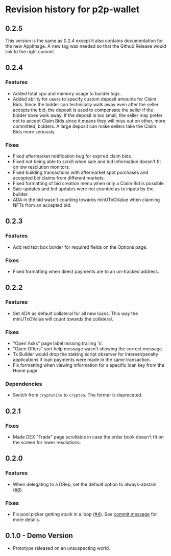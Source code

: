 # Revision history for p2p-wallet

## 0.2.5

This version is the same as 0.2.4 except it also contains documentation for the new AppImage. A new
tag was needed so that the Github Release would link to the right commit.

## 0.2.4

### Features
* Added total cpu and memory usage to builder logs.
* Added ability for users to specify custom deposit amounts for Claim Bids. Since the bidder can
technically walk away even after the seller accepts the bid, the deposit is used to compensate the
seller if the bidder does walk away. If the deposit is too small, the seller may prefer not to
accept Claim Bids since it means they will miss out on other, more committed, bidders. A large
deposit can make sellers take the Claim Bids more seriously. 

### Fixes
* Fixed aftermarket notification bug for expired claim bids.
* Fixed not being able to scroll when sale and bid information doesn't fit on low resolution
monitors.
* Fixed building transactions with aftermarket spot purchases and accepted bid claims from different
markets.
* Fixed formatting of bid creation menu when only a Claim Bid is possible.
* Sale updates and bid updates were not counted as tx inputs by the builder.
* ADA in the bid wasn't counting towards minUTxOValue when claiming NFTs from an accepted bid.

## 0.2.3

### Features
* Add red text box border for required fields on the Options page.

### Fixes
* Fixed formatting when direct payments are to an un-tracked address.

## 0.2.2

### Features
* Set ADA as default collateral for all new loans. This way the minUTxOValue will count towards the
collateral.

### Fixes
* "Open Asks" page label missing trailing 's'.
* "Open Offers" sort help message wasn't showing the correct message.
* Tx Builder would drop the staking script observer for interest/penalty applications if loan
payments were made in the same transaction.
* Fix formatting when viewing information for a specific loan key from the Home page.

### Dependencies
* Switch from `cryptonite` to `crypton`. The former is deprecated.

## 0.2.1

### Fixes
* Made DEX "Trade" page scrollable in case the order book doesn't fit on the screen for lower
resolutions.

## 0.2.0

### Features
* When delegating to a DRep, set the default option to always-abstain ([#6](https://github.com/fallen-icarus/p2p-wallet/issues/6)).

### Fixes
* Fix pool picker getting stuck in a loop ([#4](https://github.com/fallen-icarus/p2p-wallet/issues/4)).
See [commit message](https://github.com/fallen-icarus/p2p-wallet/commit/5128e28ff2d29528193ef0de91874940c078a302) for more details.

## 0.1.0 - Demo Version

* Prototype released on an unsuspecting world.
